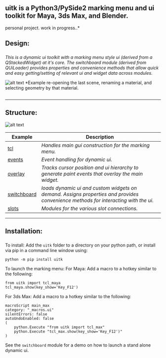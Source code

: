## uitk is a Python3/PySide2 marking menu and ui toolkit for Maya, 3ds Max, and Blender.

personal project. work in progress..*

## Design:

##### 

*This is a dynamic ui toolkit with a marking menu style ui (derived from a QStackedWidget) at it's core. The switchboard module (derived from QUiLoader) provides properties and convenience methods that allow quick and easy getting/setting of relevant ui and widget data across modules.*

![alt text](https://raw.githubusercontent.com/m3trik/uitk/master/docs/toolkit_demo.gif) \*Example re-opening the last scene, renaming a material, and selecting geometry by that material.

## 

---

## Structure:

![alt text](https://raw.githubusercontent.com/m3trik/uitk/master/docs/dependancy_graph.jpg)


Example | Description
------- | -------
[tcl](https://github.com/m3trik/uitk/blob/main/uitk/tcl.py) | *Handles main gui construction for the marking menu.*
[events](https://github.com/m3trik/uitk/blob/main/uitk/events.py) | *Event handling for dynamic ui.*
[overlay](https://github.com/m3trik/uitk/blob/main/uitk/overlay.py) | *Tracks cursor position and ui hierarchy to generate paint events that overlay the main widget.*
[switchboard](https://github.com/m3trik/uitk/blob/main/uitk/switchboard.py) | *loads dynamic ui and custom widgets on demand. Assigns properties and provides convenience methods for interacting with the ui.*
[slots](https://github.com/m3trik/uitk/blob/main/uitk/slots) | *Modules for the various slot connections.*

---

## Installation:

#####

To install:
Add the `uitk` folder to a directory on your python path, or
install via pip in a command line window using:
```
python -m pip install uitk
```

To launch the marking menu:
For Maya:
Add a macro to a hotkey similar to the following:
```
from uitk import tcl_maya
tcl_maya.show(key_show='Key_F12')
```

For 3ds Max:
Add a macro to a hotkey similar to the following:
```
macroScript main_max
category: "_macros.ui"
silentErrors: false
autoUndoEnabled: false
(
	python.Execute "from uitk import tcl_max"
	python.Execute "tcl_max.show(key_show='Key_F12')"
)
```

See the `switchboard` module for a demo on how to launch a stand alone dynamic ui.
